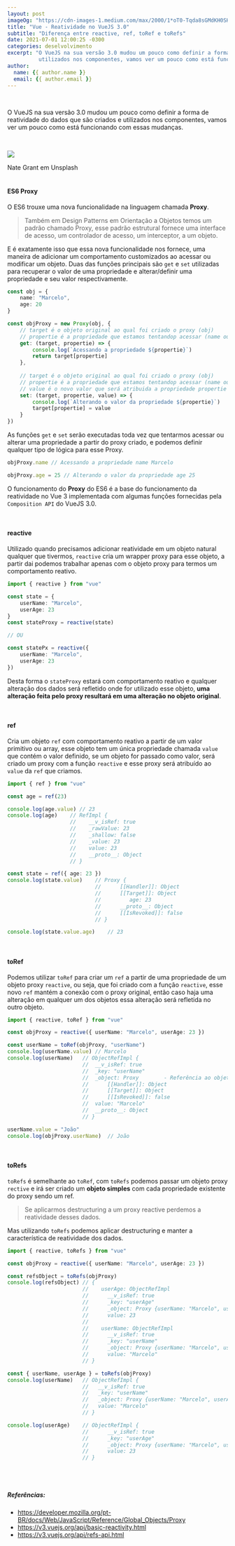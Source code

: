 ```yaml
---
layout: post
imageOg: "https://cdn-images-1.medium.com/max/2000/1*oT0-Tqda8sGMdKH0SHPbOw.jpeg"
title: "Vue - Reatividade no VueJS 3.0"
subtitle: "Diferença entre reactive, ref, toRef e toRefs"
date: 2021-07-01 12:00:25 -0300
categories: deselvolvimento
excerpt: "O VueJS na sua versão 3.0 mudou um pouco como definir a forma de reatividade do dados que são criados e 
          utilizados nos componentes, vamos ver um pouco como está funcionando com essas mudanças..."
author:
  name: {{ author.name }}
  email: {{ author.email }}
---
```


<br>

O VueJS na sua versão 3.0 mudou um pouco como definir a forma de reatividade do dados que são criados e utilizados nos 
componentes, vamos ver um pouco como está funcionando com essas mudanças.   

<br>

![](https://cdn-images-1.medium.com/max/2000/1*oT0-Tqda8sGMdKH0SHPbOw.jpeg)
<div class="img-legend">Nate Grant em Unsplash</div>

<br>

#### __ES6 Proxy__   
O ES6 trouxe uma nova funcionalidade na linguagem chamada __Proxy__.

> Também em Design Patterns em Orientação a Objetos temos um padrão chamado Proxy, esse padrão estrutural fornece 
> uma interface de acesso, um controlador de acesso, um interceptor, a um objeto.  

E é exatamente isso que essa nova funcionalidade nos fornece, uma maneira de adicionar um comportamento customizados ao 
acessar ou modificar um objeto. Duas das funções principais são ``get`` e ``set`` utilizadas para recuperar o valor de 
uma propriedade e alterar/definir uma propriedade e seu valor respectivamente.  

```typescript
const obj = {
    name: "Marcelo",
    age: 20
}

const objProxy = new Proxy(obj, {
    // target é o objeto original ao qual foi criado o proxy (obj)
    // propertie é a propriedade que estamos tentandop acessar (name ou age)
    get: (target, propertie) => {
        console.log(`Acessando a propriedade ${propertie}`)
        return target[propertie]
    },
    
    // target é o objeto original ao qual foi criado o proxy (obj)
    // propertie é a propriedade que estamos tentandop acessar (name ou age)
    // value é o novo valor que será atribuida a propriedade propertie
    set: (target, propertie, value) => {
        console.log(`Alterando o valor da propriedade ${propertie}`)
        target[propertie] = value
    }
})
```
As funções ``get`` e ``set`` serão executadas toda vez que tentarmos acessar ou alterar uma propriedade a partir do 
proxy criado, e podemos definir qualquer tipo de lógica para esse Proxy.   

```typescript
objProxy.name // Acessando a propriedade name Marcelo

objProxy.age = 25 // Alterando o valor da propriedade age 25
```
O funcionamento do __Proxy__ do ES6 é a base do funcionamento da reatividade no Vue 3 implementada com algumas funções 
fornecidas pela ``Composition API`` do VueJS 3.0.   

<br>

#### __reactive__   

Utilizado quando precisamos adicionar reatividade em um objeto natural qualquer que tivermos, ``reactive`` cria um wrapper 
proxy para esse objeto, a partir dai podemos trabalhar apenas com o objeto proxy para termos um comportamento reativo.      
```typescript
import { reactive } from "vue"

const state = {
	userName: "Marcelo",
	userAge: 23
}
const stateProxy = reactive(state)

// OU

const statePx = reactive({
	userName: "Marcelo",
	userAge: 23
})
```
Desta forma o ``stateProxy`` estará com comportamento reativo e qualquer alteração dos dados será refletido onde for 
utilizado esse objeto, __uma alteração feita pelo proxy resultará em uma alteração no objeto original__.   

<br>

#### __ref__  
Cria um objeto ``ref`` com comportamento reativo a partir de um valor primitivo ou array, esse objeto tem um única 
propriedade chamada ``value`` que contém o valor definido, se um objeto for passado como valor, será criado um proxy 
com a função ``reactive`` e esse proxy será atribuído ao ``value`` da ``ref`` que criamos.   
```typescript
import { ref } from "vue"

const age = ref(23)

console.log(age.value) // 23
console.log(age)    // RefImpl {
                    //    __v_isRef: true
                    //    _rawValue: 23
                    //    _shallow: false
                    //    _value: 23
                    //    value: 23
                    //    __proto__: Object
                    // }

const state = ref({ age: 23 })
console.log(state.value)    // Proxy {
                            //		[[Handler]]: Object
                            //		[[Target]]: Object
                            //		   age: 23
                            //		__proto__: Object
                            //		[[IsRevoked]]: false
                            // }

console.log(state.value.age)    // 23
```

<br>

#### __toRef__   
Podemos utilizar ``toRef`` para criar um ``ref`` a partir de uma propriedade de um objeto proxy ``reactive``, ou seja, 
que foi criado com a função ``reactive``, esse novo ``ref`` mantém a conexão com o proxy original, então caso haja uma 
alteração em qualquer um dos objetos essa alteração será refletida no outro objeto.   
```typescript
import { reactive, toRef } from "vue"

const objProxy = reactive({ userName: "Marcelo", userAge: 23 })

const userName = toRef(objProxy, "userName")
console.log(userName.value) // Marcelo
console.log(userName)   // ObjectRefImpl {
                        //	__v_isRef: true
                        //	_key: "userName"
                        //	_object: Proxy        - Referência ao objeto proxy de origem -
                        //		[[Handler]]: Object
                        //		[[Target]]: Object
                        //		[[IsRevoked]]: false
                        //	value: "Marcelo"
                        //	__proto__: Object
                        // }

userName.value = "João"
console.log(objProxy.userName)  // João
```

<br>

#### __toRefs__   
``toRefs`` é semelhante ao ``toRef``, com ``toRefs`` podemos passar um objeto proxy ``rective`` e irá ser criado um 
__objeto simples__ com cada propriedade existente do proxy sendo um ref.   

> Se aplicarmos destructuring a um proxy reactive perdemos a reatividade desses dados.  

Mas utilizando ``toRefs`` podemos aplicar destructuring e manter a característica de reatividade 
dos dados.   
```typescript
import { reactive, toRefs } from "vue"

const objProxy = reactive({ userName: "Marcelo", userAge: 23 })

const refsObject = toRefs(objProxy)
console.log(refsObject) // {
                        //    userAge: ObjectRefImpl
                        //	    __v_isRef: true
                        //	    _key: "userAge"
                        //	    _object: Proxy {userName: "Marcelo", userAge: 23}
                        //	    value: 23
                        //
                        //    userName: ObjectRefImpl
                        //	    __v_isRef: true
                        //	    _key: "userName"
                        //	    _object: Proxy {userName: "Marcelo", userAge: 23}
                        //	    value: "Marcelo"
                        // }

const { userName, userAge } = toRefs(objProxy)
console.log(userName)   // ObjectRefImpl {
                        //	 __v_isRef: true
                        //	 _key: "userName"
                        //	 _object: Proxy {userName: "Marcelo", userAge: 23}
                        //	 value: "Marcelo"
                        // }

console.log(userAge)    // ObjectRefImpl {
                        //		__v_isRef: true
                        //		_key: "userAge"
                        //		_object: Proxy {userName: "Marcelo", userAge: 23}
                        //		value: 23
                        // }
```

<br>
<br>

##### __Referências:__
- https://developer.mozilla.org/pt-BR/docs/Web/JavaScript/Reference/Global_Objects/Proxy
- https://v3.vuejs.org/api/basic-reactivity.html
- https://v3.vuejs.org/api/refs-api.html

